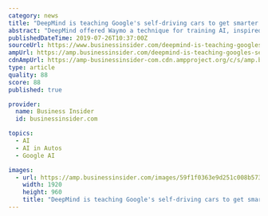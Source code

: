 ```yaml
---
category: news
title: "DeepMind is teaching Google's self-driving cars to get smarter and spot pedestrians better"
abstract: "DeepMind offered Waymo a technique for training AI, inspired by Charles Darwin's theory of evolution."
publishedDateTime: 2019-07-26T10:37:00Z
sourceUrl: https://www.businessinsider.com/deepmind-is-teaching-googles-self-driving-cars-to-get-smarter-2019-7
ampUrl: https://amp.businessinsider.com/deepmind-is-teaching-googles-self-driving-cars-to-get-smarter-2019-7
cdnAmpUrl: https://amp-businessinsider-com.cdn.ampproject.org/c/s/amp.businessinsider.com/deepmind-is-teaching-googles-self-driving-cars-to-get-smarter-2019-7
type: article
quality: 88
score: 88
published: true

provider:
  name: Business Insider
  id: businessinsider.com

topics:
  - AI
  - AI in Autos
  - Google AI

images:
  - url: https://amp.businessinsider.com/images/59f1f0363e9d251c008b5730-1920-960.jpg
    width: 1920
    height: 960
    title: "DeepMind is teaching Google's self-driving cars to get smarter and spot pedestrians better"
---
```

